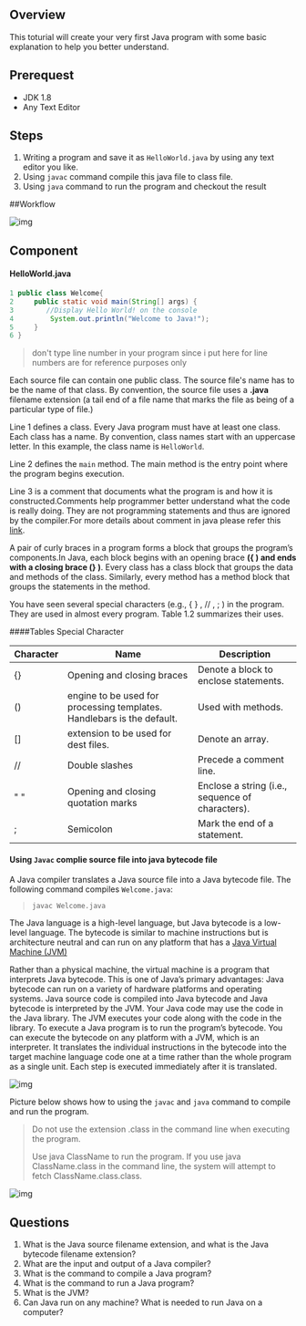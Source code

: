## Overview

This toturial will create your very first Java program with some basic explanation to help you better understand.

## Prerequest

- JDK 1.8
- Any Text Editor

## Steps

1. Writing a program and save it as `HelloWorld.java` by using any text editor you like.
2. Using `javac` command compile this java file to class file.
3. Using `java` command to run the program and checkout the result

##Workflow

![img](https://lh3.googleusercontent.com/W2p_Ub-NoWGcgLuo82r3XDsu2PDlEMp2TJlC2yY8TaQ2o6og-u3Z8jj2mW05mSnswGCKHElwwI3S8nQMWDjQTEFjZSDH4KkRh5VSzA9pc_1hC4F1CWlR7y0RFwX8vupiG8QTRXAy28HBRy6YP2NaV0TfPvAptuSnW05axjdBsy2gPygWSeJ2WjqYQThk_epvMd8r0Gnf8qDq4bEAO4kfmWBCuMWHSZjPZUfUQPTcDm4_qWyAm2OhqxtZlJXpTDUN78mCNUiuL9SItxyo-swWZf6nVt1suz7qACqK9wZTHpMNiBa0hLLNdcVhr7JPjGu1HZYXxy4N9IrudncQpUxgm3Q1GC0T5qAMziudu8JhMT_HhCVc6RRQ-2BnSb-l0Um8bcbZPVJR0z41THwCbTa3fb28DqPIaSCdDsDV1-0xcUnZm3ICqGmxPlDunsOG7qcLRJaHkGmpxkVquVtHIM5UQImTx0YsFUCK21rcBLeP-3iJR-2X-mgVK2RYGJAwnYDKhlW0BoURIuzrjWGvjAqib2RcZ_8JtYKExzRZ0tJ0p8-Eqti-AXXW1a5Gjojekp5vMYKJ9zYXP3t7GwRuiEnuTFCT-iyGbLwSHfuxAk5YF6CEIZDgbNGxtk98DXFC4cI=w1416-h962-no)

## Component

#### HelloWorld.java

```java
1 public class Welcome{
2     public static void main(String[] args) {
3        //Display Hello World! on the console
4         System.out.println("Welcome to Java!");
5     }
6 }
```

> don't type line number in your program since i put here for line numbers are for reference purposes only

Each source file can contain one public class. The source file's name has to be the name of that class. By convention, the source file uses a **.java** filename extension (a tail end of a file name that marks the file as being of a particular type of file.)

Line 1 defines a class. Every Java program must have at least one class. Each class has a name. By convention, class names start with an uppercase letter. In this example, the class name is `HelloWorld`.

Line 2 defines the `main` method. The main  method is the entry point where the program begins execution.

Line 3 is a comment  that documents what the program is and how it is constructed.Comments help programmer better understand what the code is really doing. They are not programming statements and thus are ignored by the compiler.For more details about comment in java please refer this [link](http://www.andrew-programming.com/2018/09/26/comments-in-java-code/).

A pair of curly braces in a program forms a block  that groups the program’s components.In Java, each block begins with an opening brace **({ ) and ends with a closing brace (} )**. Every class has a class block  that groups the data and methods of the class. Similarly, every method has a method block  that groups the statements in the method.

You have seen several special characters (e.g., { } , // , ; ) in the program. They are used in almost every program. Table 1.2 summarizes their uses.

####Tables Special Character

| Character | Name                                                         | Description                                      |
| --------- | ------------------------------------------------------------ | ------------------------------------------------ |
| {}        | Opening and closing braces                                   | Denote a block to enclose statements.            |
| ()        | engine to be used for processing templates. Handlebars is the default. | Used with methods.                               |
| []        | extension to be used for dest files.                         | Denote an array.                                 |
| //        | Double slashes                                               | Precede a comment line.                          |
| " "       | Opening and closing quotation marks                          | Enclose a string (i.e., sequence of characters). |
| ;         | Semicolon                                                    | Mark the end of a statement.                     |

 #### Using `Javac` complie source file into java bytecode file	

 A Java compiler translates a Java source file into a Java bytecode file. The following command compiles `Welcome.java`:

> `javac Welcome.java`

The Java language is a high-level language, but Java bytecode is a low-level language. The bytecode  is similar to machine instructions but is architecture neutral and can run on any platform that has a [Java Virtual Machine (JVM)](http://www.andrew-programming.com/2018/09/11/java-virtual-machine-jvm-difference-jdk-jre-jvm-core-java/)

Rather than a physical machine, the virtual machine is a program that interprets Java bytecode. This is one of Java’s primary advantages: Java bytecode can run on a variety of hardware platforms and operating systems.  Java source code is compiled into Java bytecode and Java bytecode is interpreted by the JVM. Your Java code may use the code in the Java library. The JVM executes your code along with the code in the library. To execute a Java program is to run the program’s bytecode. You can execute the bytecode on any platform with a JVM, which is an interpreter. It translates the individual instructions in the bytecode into the target machine language code one at a time rather than the whole program as a single unit. Each step is executed immediately after it is translated.

![img](https://lh3.googleusercontent.com/zMRWpRXux1VKkEHvB5kG1cTPMH8n2KVZGu2iibm47kgvIC0FaZW7UQ11bliwqlytiyVXDzPQM0PKa-71rTiw-Wr4bxFHtzaexQYu4uSoW3Co5dbGz9RknQzQ3iitRoucul703j3kHxrE7yJrhwxyslkIsVsg2uoKtalEsRMIeEmuudkvdPVEUhj-myOmmdsRHxkuu_0JsPFUK5WHdgOqCsZk7NT_lWsVD1dBbUzcVJKaDNcdXgpnN_azvyKvAdrmJRIZbpBjYcGoj8u-y7NmB7TcVm73_L1sbPJh67XBnyNwPftVmbRMT_1hubd5DR9PtWENCm5jPwM8h8l2iwNa_uDdKeCFkOI69H7NT4VVlfk1suwIW8BL0SB0uzFnP9RqHP-Pan8u0lmnvgxD0w1EJRpaSThzEIrkZB5RLQiOZqO2DzTH9fYCnu8QaanTGrkIB2og6UY5_9BRpVvLzvilYXTI1trqywBBng1Yx0pqysTzdkP13opL4LfH1oYET9HgmqlJl8mpAqB7clEjd9jFL3BNCFxhLSxaW5q7Ky4fWhdeRc-z14Zoe6YYNHDYikgmFLS8gE8YNa8G1xy3pOSekFucCcmzOIm4Zn0JGG8aCrB2O-Ng50yeAwLQY2rklac=w1588-h490-no)

Picture below shows how to using the `javac` and `java` command to compile and run the program.

> Do not use the extension .class in the command line when executing the program.
>
> Use java ClassName to run the program. If you use java ClassName.class in the command line, the system will attempt to fetch ClassName.class.class.

![img](https://lh3.googleusercontent.com/ildJKEuFrBGRfHKWlKJd8QWHxVRFGuKzco3Izjxpk3sp1YcU4zBpCMpwJg3fMV-LaoSaaIVch6oWo2HHfwxUyvm7Oyvt7-bWlq1VdtCsEyPpkdw74mnXc39cqnoAtIRp6xwbiataUlL0CYW6uNtGj1OOzrQT2vJ8k0ZDKkapF6kLE-DpPfkd_lJ-XZXEjOX3xWzjcKAyxIU2hMuTzOl5sivZkKAiQmSiFRBy2wx_HkVxg6MrPNO4esM6_Mga9cO-FpLov4W7_NrcTRPdFk4mhZgU2SansUFl5KWsiNxLfQnGxU6h-crUA3mJDxOYGuKIQMe_WQ2Ro36lkay_8ylhTkQpf-cPZKmAtm6U9DTeQV8ULjEASBfW_-OLihd4xr2hTEzs1-LBCzQ5MJ7_7IuBHMiCis9Yf7ZNYLJFwU603Djp-AMIa3vAvbCVh0hkhftmmZ-3f7-_5iCg-pBz6i59PKdDTw_kO_RzhtPRw1-FuQ6wsxc7nrOVPVTpxy2oUHkfVmOxzYX5wgaLUKkHJOVOpbUXngU7U4nAjbm8zJ2QIwFKMlB41JXd4Y6Ag8rkVdjuhIOQKWmQYmbIDj28FyW1qrpV39F4oSDQvoPpsDLH7GyEfnGPYNwhabN0u-ktrsM=w914-h314-no)

## Questions

1. What is the Java source filename extension, and what is the Java bytecode filename extension?
2. What are the input and output of a Java compiler?
3. What is the command to compile a Java program?
4. What is the command to run a Java program?
5. What is the JVM?
6. Can Java run on any machine? What is needed to run Java on a computer?